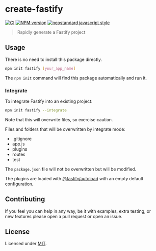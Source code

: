 # create-fastify

[![CI](https://github.com/fastify/create-fastify/actions/workflows/ci.yml/badge.svg?branch=master)](https://github.com/fastify/create-fastify/actions/workflows/ci.yml)
[![NPM version](https://img.shields.io/npm/v/create-fastify.svg?style=flat)](https://www.npmjs.com/package/create-fastify)
[![neostandard javascript style](https://img.shields.io/badge/code_style-neostandard-brightgreen?style=flat)](https://github.com/neostandard/neostandard)

> Rapidly generate a Fastify project


## Usage

There is no need to install this package directly.

```sh
npm init fastify [your_app_name]
```

The `npm init` command will find this package automatically and run it.

### Integrate

To integrate Fastify into an existing project:

```sh
npm init fastify --integrate
```

Note that this will overwrite files, so exercise caution.

Files and folders that will be overwritten by integrate mode:

* .gitignore
* app.js
* plugins
* routes
* test

The `package.json` file will not be overwritten but will be modified.

The plugins are loaded with [@fastify/autoload](https://github.com/fastify/fastify-autoload) with an empty default configuration.

## Contributing
If you feel you can help in any way, be it with examples, extra testing, or new features please open a pull request or open an issue.


## License

Licensed under [MIT](./LICENSE).
